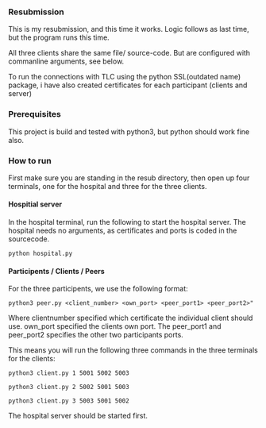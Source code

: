 ### Resubmission
This is my resubmission, and this time it works. Logic follows as last time, but the program runs this time. 

All three clients share the same file/ source-code. But are configured with commanline arguments, see below.

To run the connections with TLC using the python SSL(outdated name) package, i have also created certificates for each participant (clients and server)

### Prerequisites
This project is build and tested with python3, but python should work fine also.

### How to run
First make sure you are standing in the resub directory, then open up four terminals, one for the hospital and three for the three clients.

#### Hospitial server
In the hospital terminal, run the following to start the hospital server. The hospital needs no arguments, as certificates and ports is coded in the sourcecode.
```
python hospital.py
```

#### Participents / Clients / Peers
For the three participents, we use the following format:
```
python3 peer.py <client_number> <own_port> <peer_port1> <peer_port2>"
```
Where clientnumber specified which certificate the individual client should use. own_port specified the clients own port. The peer_port1 and peer_port2 specifies the other two participants ports.

This means you will run the following three commands in the three terminals for the clients:
```
python3 client.py 1 5001 5002 5003
```

```
python3 client.py 2 5002 5001 5003
```

```
python3 client.py 3 5003 5001 5002
```

The hospital server should be started first.


